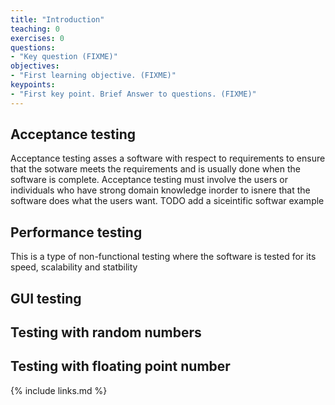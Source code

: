 ```yaml
---
title: "Introduction"
teaching: 0
exercises: 0
questions:
- "Key question (FIXME)"
objectives:
- "First learning objective. (FIXME)"
keypoints:
- "First key point. Brief Answer to questions. (FIXME)"
---
```

## Acceptance testing
Acceptance testing asses a software with respect to requirements to ensure that the sotware meets the requirements and is usually done when the software is complete. Acceptance testing must involve the users or individuals who have strong domain knowledge inorder to isnere that the software does what the users want.
TODO add a siceintific softwar example
## Performance testing
This is a type of non-functional testing where the software is tested for its speed, scalability and statbility
## GUI testing
## Testing with random numbers
## Testing with floating point number



{% include links.md %}

